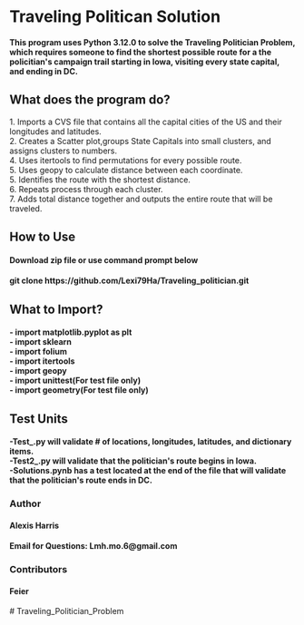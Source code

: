 <h1>Traveling Politican Solution</h1>
<h4> This program uses Python 3.12.0 to solve the Traveling Politician Problem, which requires someone to find the shortest possible route for a the policitian's campaign trail starting in Iowa, visiting every state capital, and ending in DC.
<h2> What does the program do?</h2
<h4> 1. Imports a CVS file that contains all the capital cities of the US and their longitudes and latitudes.<br>2. Creates a Scatter plot,groups State Capitals into small clusters, and assigns clusters to numbers.<br>
  4. Uses itertools to find permutations for every possible route.<br>5. Uses geopy to calculate distance between each coordinate.<br>5. Identifies the route with the shortest distance.<br>6. Repeats process through each cluster.<br>7. Adds total distance together and outputs the entire route that will be traveled.</h4>
<h2>How to Use</h2>
<h4>Download zip file or use command prompt below</h4>
<h4>git clone https://github.com/Lexi79Ha/Traveling_politician.git</h4>
<h2>What to Import?</h2>
<h4>- import matplotlib.pyplot as plt<br>
- import sklearn<br>
- import folium<br>
- import itertools<br>
- import geopy<br>
- import unittest(For test file only)<br>
- import geometry(For test file only)</h4>
<h2>Test Units</h2>
<h4>-Test_.py will validate # of locations, longitudes, latitudes, and dictionary items.<br>
-Test2_.py will validate that the politician's route begins in Iowa.<br>
-Solutions.pynb has a test located at the end of the file that will validate that the politician's route ends in DC.</h4>
<h3>Author</h3>
<h4>Alexis Harris</h4>
<h4>Email for Questions: Lmh.mo.6@gmail.com</h4>
<h3>Contributors</h3>
<h4>Feier</h4># Traveling_Politician_Problem

